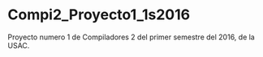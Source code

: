 # Compi2_Proyecto1_1s2016
Proyecto numero 1 de Compiladores 2 del primer semestre del 2016, de la USAC. 
